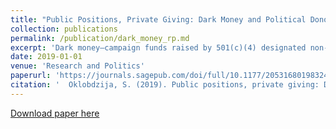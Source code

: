 ```yaml
---
title: "Public Positions, Private Giving: Dark Money and Political Donors in the Digital Age"
collection: publications
permalink: /publication/dark_money_rp.md
excerpt: 'Dark money—campaign funds raised by 501(c)(4) designated non-profit corporations whose donors are exempt from disclosure—has become an increasingly large fraction of outside spending in American elections at both the state and the federal level. This paper makes use of the only publicly available donor list for a dark money group in existence today—that of “Americans for Job Security,” who contributed $11 million to two conservative-leaning ballot initiative campaigns in California during the 2012 elections. In comparing the ideological scores of donors of this dark money group to traditional donors to the two conservative propositions, I find a strong liberal tilt of donors to Americans for Job Security—indicating a social pressures motivation behind concealing one’s donation via a dark money group. These results also show disclosure laws have an effect on a donor’s calculus to contribute to a political cause.'
date: 2019-01-01
venue: 'Research and Politics'
paperurl: 'https://journals.sagepub.com/doi/full/10.1177/2053168019832475'
citation: '  Oklobdzija, S. (2019). Public positions, private giving: Dark money and political donors in the Digital Age. Research & Politics. https://doi.org/10.1177/2053168019832475'
---
```

[Download paper here](https://journals.sagepub.com/doi/full/10.1177/2053168019832475)
